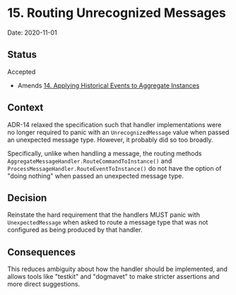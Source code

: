# 15. Routing Unrecognized Messages

Date: 2020-11-01

## Status

Accepted

- Amends [14. Applying Historical Events to Aggregate Instances](0014-apply-historical-events-to-aggregates.md)

## Context

ADR-14 relaxed the specification such that handler implementations were no
longer required to panic with an `UnrecognizedMessage` value when passed an
unexpected message type. However, it probably did so too broadly.

Specifically, unlike when handling a message, the routing methods
`AggregateMessageHandler.RouteCommandToInstance()` and
`ProcessMessageHandler.RouteEventToInstance()` do not have the option of "doing
nothing" when passed an unexpected message type.

## Decision

Reinstate the hard requirement that the handlers MUST panic with
`UnexpectedMessage` when asked to route a message type that was not configured
as being produced by that handler.

## Consequences

This reduces ambiguity about how the handler should be implemented, and allows
tools like "testkit" and "dogmavet" to make stricter assertions and more direct
suggestions.
